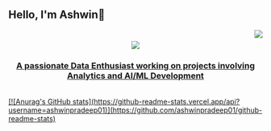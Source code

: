 ## Hello, I'm Ashwin👋
<img align = "right" src = "https://visitor-badge.laobi.icu/badge?page_id=AshwinPradeep01.ashwinpradeep01"/>

<h1 align = "center">
  <a href = "https://git.io/typing-svg">
    <img src = "https://readme-typing-svg.herokuapp.com/?
      font=Righteous&size=35&center=true&vCenter=true&width=500&height=70&duration=4000&lines=Hi+Everyone!+👋;+I'm+Ashwin+Pradeep">
  </h1>

  <h3 align = "center"> A passionate Data Enthusiast working on projects involving Analytics and AI/ML Development</h3>

<br/>
[![Anurag's GitHub stats](https://github-readme-stats.vercel.app/api?username=ashwinpradeep01)](https://github.com/ashwinpradeep01/github-readme-stats)
